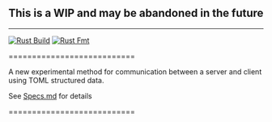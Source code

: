 ## This is a WIP and may be abandoned in the future
---
[![Rust Build](https://github.com/secondary-smiles/communication-application/actions/workflows/rust-build.yml/badge.svg)](https://github.com/secondary-smiles/communication-application/actions/workflows/rust-build.yml)
[![Rust Fmt](https://github.com/secondary-smiles/communication-application/actions/workflows/rust-fmt.yml/badge.svg)](https://github.com/secondary-smiles/communication-application/actions/workflows/rust-fmt.yml)

===========================

A new experimental method for communication between a server and client using TOML structured data.

See [Specs.md](docs/Specs.md) for details

===========================
